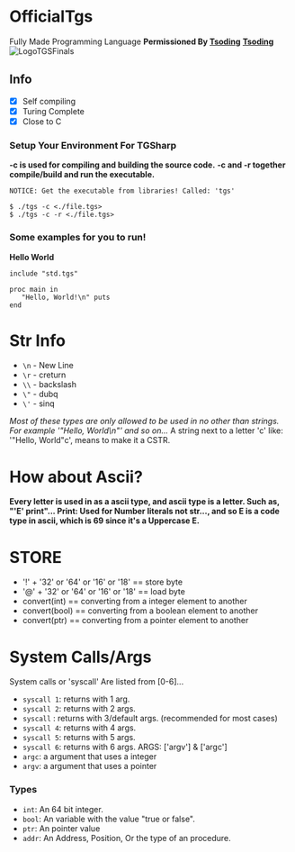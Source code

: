 # OfficialTgs
Fully Made Programming Language
**Permissioned By [Tsoding](https://gitlab.com/tsoding/)**
**[Tsoding](https://gitlab.com/tsoding/porth/-/blob/master/LICENSE)**
![LogoTGSFinals](https://user-images.githubusercontent.com/112824573/200144100-a382077c-a0a3-4ee4-8844-b3348d166939.jpg)

## Info
- [x] Self compiling
- [x] Turing Complete
- [x] Close to C 

### Setup Your Environment For TGSharp

**-c is used for compiling and building the source code.**
**-c and -r together compile/build and run the executable.**

```
NOTICE: Get the executable from libraries! Called: 'tgs'

$ ./tgs -c <./file.tgs>
$ ./tgs -c -r <./file.tgs>
```

### Some examples for you to run!

**Hello World**
```
include "std.tgs"

proc main in
   "Hello, World!\n" puts
end
```

# Str Info

- `\n` - New Line
- `\r` - creturn
- `\\` - backslash
- `\"` - dubq
- `\'` - sinq

*Most of these types are only allowed to be used in no other than strings.
For example '"Hello, World\n"' and so on...*
A string next to a letter 'c' like: '"Hello, World"c', means to make it a CSTR.

# How about Ascii?

**Every letter is used in as a ascii type, and ascii type is a letter. Such as, "'E' print"... Print: Used for Number literals not str..., and so E is a code type in ascii, which is 69 since it's a Uppercase E.**

# STORE

- '!' + '32' or '64' or '16' or '18' == store byte
- '@' + '32' or '64' or '16' or '18' == load byte
- convert(int) == converting from a integer element to another
- convert(bool) == converting from a boolean element to another
- convert(ptr) == converting from a pointer element to another

# System Calls/Args

System calls or 'syscall'
Are listed from [0-6]...
- `syscall 1`: returns with 1 arg.
- `syscall 2`: returns with 2 args.
- `syscall`  : returns with 3/default args. (recommended for most cases)
- `syscall 4`: returns with 4 args.
- `syscall 5`: returns with 5 args.
- `syscall 6`: returns with 6 args.
ARGS:
['argv'] & ['argc']
- `argc`: a argument that uses a integer
- `argv`: a argument that uses a pointer


### Types

- `int`: An 64 bit integer.
- `bool`: An variable with the value "true or false".
- `ptr`: An pointer value
- `addr`: An Address, Position, Or the type of an procedure.
